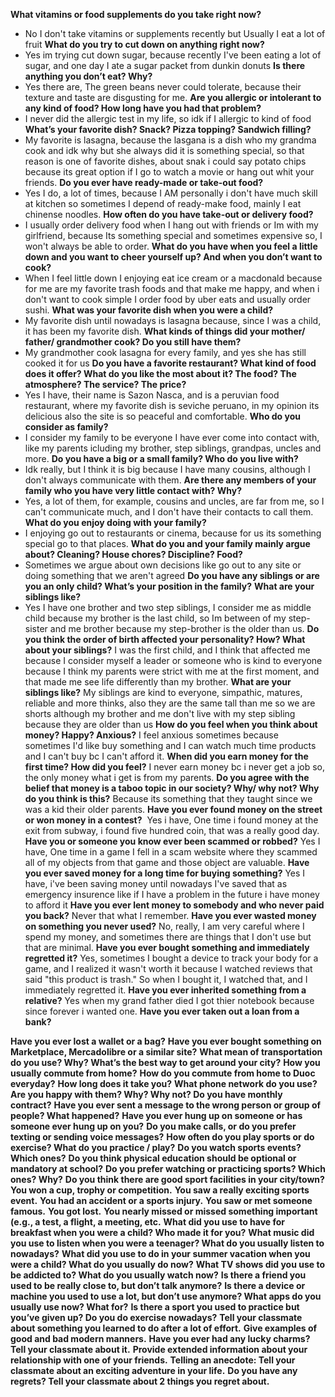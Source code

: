 **What vitamins or food supplements do you take right now?**
- No I don't take vitamins or supplements recently but Usually I eat a lot of fruit
**What do you try to cut down on anything right now?**
- Yes im trying cut down sugar, because recently I've been eating a lot of sugar, and one day I ate a sugar packet from dunkin donuts
**Is there anything you don’t eat? Why?**
- Yes there are, The green beans never could tolerate, because their texture and taste are disgusting for me.
**Are you allergic or intolerant to any kind of food? How long have you had that problem?**
- I never did the allergic test in my life, so idk if I allergic to kind of food
**What’s your favorite dish? Snack? Pizza topping? Sandwich filling?**
- My favorite is lasagna, because the lasgana is a dish who my grandma cook and idk why but she always did it is something special, so that reason is one of favorite dishes, about snak i could say potato chips because its great option if I go to watch a movie or hang out whit your friends.
**Do you ever have ready-made or take-out food?**
- Yes I do, a lot of times, because I AM personally i don't have much skill at kitchen so sometimes I depend of ready-make food, mainly I eat chinense noodles.
**How often do you have take-out or delivery food?**
- I usually order delivery food when I hang out with friends or Im with my girlfriend, because Its something special and sometimes expensive so, I won't always be able to order.
**What do you have when you feel a little down and you want to cheer yourself up? And when you don’t want to cook?**
- When I feel little down I enjoying eat ice cream or a macdonald because for me are my favorite trash foods and that make me happy, and when i don't want to cook simple I order food by uber eats and usually order sushi.
**What was your favorite dish when you were a child?**
- My favorite dish until nowadays is lasagna because, since I was a child, it has been my favorite dish.
**What kinds of things did your mother/ father/ grandmother cook? Do you still have them?**
- My grandmother cook lasagna for every family, and yes she has still cooked it for us
**Do you have a favorite restaurant? What kind of food does it offer? What do you like the most about it? The food? The atmosphere? The service? The price?**
- Yes I have, their name is Sazon Nasca, and is a peruvian food restaurant, where my favorite dish is seviche peruano, in my opinion its delicious also the site is so peaceful and comfortable.
**Who do you consider as family?**
- I consider my family to be everyone I have ever come into contact with, like my parents icluding my brother, step siblings, grandpas, uncles and more.
**Do you have a big or a small family? Who do you live with?**
- Idk really, but I think it is big because I have many cousins, although I don't always communicate with them.
**Are there any members of your family who you have very little contact with? Why?**
- Yes, a lot of them, for example, cousins and uncles, are far from me, so I can't communicate much, and I don't have their contacts to call them.
**What do you enjoy doing with your family?**
- I enjoying go out to restaurants or cinema, because for us its something special go to that places.
**What do you and your family mainly argue about? Cleaning? House chores? Discipline? Food?**
- Sometimes we argue about own decisions like go out to any site or doing something that we aren't agreed
**Do you have any siblings or are you an only child? What’s your position in the family?**
**What are your siblings like?**
- Yes I have one brother and two step siblings, I consider me as middle child because my brother is the last child, so Im between of my step-sister and me brother because my step-brother is the older than us.
**Do you think the order of birth affected your personality? How? What about your siblings?**
I was the first child, and I think that affected me because I consider myself a leader or someone who is kind to everyone because I think my parents were strict with me at the first moment, and that made me see life differently than my brother.
**What are your siblings like?**
My siblings are kind to everyone, simpathic, matures, reliable and more thinks, also they are the same tall than me so we are shorts although my brother and me don't live with my step sibling because they are older than us
**How do you feel when you think about money? Happy? Anxious?**
I feel anxious sometimes because sometimes I'd like buy something and I can watch much time products and I can't buy bc I can't afford it.
**When did you earn money for the first time? How did you feel?**
I never earn money bc i never get a job so, the only money what i get is from my parents.
**Do you agree with the belief that money is a taboo topic in our society? Why/ why not? Why do you think is this?**
Because its something that they taught since we was a kid their older parents.
**Have you ever found money on the street or won money in a contest?** 
Yes i have, One time i found money at the exit from subway, i found five hundred coin, that was a really good day.
**Have you or someone you know ever been scammed or robbed?**
Yes I have, One time in a game I fell in a scam website where they scammed all of my objects from that game and those object are valuable.
**Have you ever saved money for a long time for buying something?**
Yes I have, i've been saving money until nowadays I've saved that as emergency insurence like if I have a problem in the future i have money to afford it
**Have you ever lent money to somebody and who never paid you back?**
Never that what I remember.
**Have you ever wasted money on something you never used?**
No, really, I am very careful where I spend my money, and sometimes there are things that I don't use but that are minimal.
**Have you ever bought something and immediately regretted it?**
Yes, sometimes I bought a device to track your body for a game, and I realized it wasn't worth it because I watched reviews that said "this product is trash." So when I bought it, I watched that, and I immediately regretted it.
**Have you ever inherited something from a relative?**
Yes when my grand father died I got thier notebook because since forever i wanted one.
**Have you ever taken out a loan from a bank?**

**Have you ever lost a wallet or a bag?**
**Have you ever bought something on Marketplace, Mercadolibre or a similar site?**
**What mean of transportation do you use? Why? What’s the best way to get around your city?**
**How you usually commute from home?**
**How do you commute from home to Duoc everyday?**
**How long does it take you?**
**What phone network do you use? Are you happy with them? Why? Why not? Do you have monthly contract?**
**Have you ever sent a message to the wrong person or group of people? What happened?**
**Have you ever hung up on someone or has someone ever hung up on you?**
**Do you make calls, or do you prefer texting or sending voice messages?**
**How often do you play sports or do exercise? What do you practice / play?**
**Do you watch sports events? Which ones?**
**Do you think physical education should be optional or mandatory at school?**
**Do you prefer watching or practicing sports? Which ones? Why?**
**Do you think there are good sport facilities in your city/town?**
**You won a cup, trophy or competition.**
**You saw a really exciting sports event.**
**You had an accident or a sports injury.**
**You saw or met someone famous.**
**You got lost.**
**You nearly missed or missed something important (e.g., a test, a flight, a meeting, etc.**
**What did you use to have for breakfast when you were a child? Who made it for you?**
**What music did you use to listen when you were a teenager? What do you usually listen to nowadays?**
**What did you use to do in your summer vacation when you were a child? What do you usually do now?**
**What TV shows did you use to be addicted to? What do you usually watch now?**
**Is there a friend you used to be really close to, but don’t talk anymore?**
**Is there a device or machine you used to use a lot, but don’t use anymore? What apps do you usually use now? What for?**
**Is there a sport you used to practice but you’ve given up? Do you do exercise nowadays?**
**Tell your classmate about something you learned to do after a lot of effort.**
**Give examples of good and bad modern manners.**
**Have you ever had any lucky charms? Tell your classmate about it.**
**Provide extended information about your relationship with one of your friends.**
**Telling an anecdote: Tell your classmate about an exciting adventure in your life.**
**Do you have any regrets? Tell your classmate about 2 things you regret about.**
